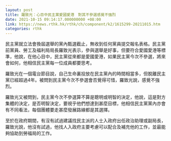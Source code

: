 ```yaml
---
layout: post
title: 羅致光：心目中民主黨愛國愛港　對其不參選感覺不強烈
date: 2021-10-15 09:14:17.000000000 +08:00
link: https://news.rthk.hk/rthk/ch/component/k2/1615299-20211015.htm
categories: rthk
---
```


民主黨就立法會換屆選舉的黨內甄選截止，無收到任何黨員提交報名表格。民主黨前黨員、勞工及福利局局長羅致光表示，參與選舉是好事，但要符合愛國愛港等標準，他說，在他心目中，民主黨從來都是愛國愛港，如果民主黨今次不參選，將來會如何，他相信民主黨每一位成員都要思考。

羅致光在一個電台節目說，自己生命裏投放在民主黨內的時間相當多，但脫離民主黨已經超過4年。被問到民主黨今次不參選會否覺得可惜，羅致光說，感覺不強烈。

羅致光又被問到，民主黨今次不參選算不算是聰明或明智的決定，他說，這是對方集體的決定，是否明智決定，要視乎他們想達到甚麼目標，他相信民主黨黨內亦會有不同看法，每個團體要走甚麼發展路線都是其選擇。

至於在政府期間，有沒有試過建議找民主派的人士入政府出任政治助理或副局長，羅致光說，他沒有試過，他找人入政府主要考慮可以配合及補充他的工作，並最能夠協助到勞福局的工作。
